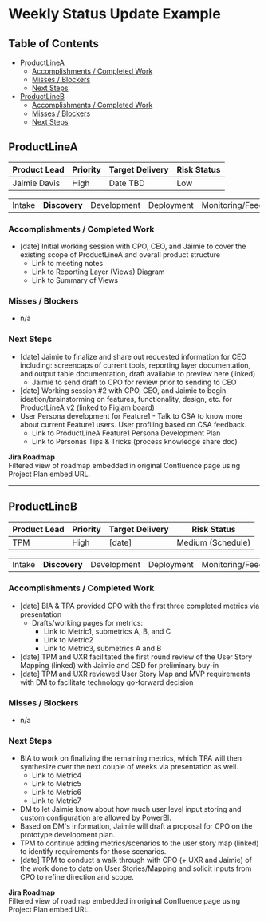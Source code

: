 # Weekly Status Update Example

## Table of Contents

* [ProductLineA](https://github.com/JaimieLD/pdm_portfolio/blob/main/reporting/weekly_status_update.md#productlinea)
  * [Accomplishments / Completed Work](https://github.com/JaimieLD/pdm_portfolio/blob/main/reporting/weekly_status_update.md#accomplishments--completed-work)
  * [Misses / Blockers](https://github.com/JaimieLD/pdm_portfolio/blob/main/reporting/weekly_status_update.md#misses--blockers)
  * [Next Steps](https://github.com/JaimieLD/pdm_portfolio/blob/main/reporting/weekly_status_update.md#next-steps)
* [ProductLineB](https://github.com/JaimieLD/pdm_portfolio/blob/main/reporting/weekly_status_update.md#productlineb)
  * [Accomplishments / Completed Work](https://github.com/JaimieLD/pdm_portfolio/blob/main/reporting/weekly_status_update.md#accomplishments--completed-work-1)
  * [Misses / Blockers](https://github.com/JaimieLD/pdm_portfolio/blob/main/reporting/weekly_status_update.md#misses--blockers-1)
  * [Next Steps](https://github.com/JaimieLD/pdm_portfolio/blob/main/reporting/weekly_status_update.md#next-steps-1)

## ProductLineA
| Product Lead | Priority | Target Delivery | Risk Status |
| ------------ | -------- | --------------- | ----------- |
| Jaimie Davis | High     | Date TBD        | Low         |

<table>
  <tr>
    <td>Intake</td>
    <td><b>Discovery</b></td>
    <td>Development</td>
    <td>Deployment</td>
    <td>Monitoring/Feedback</td>
  </tr>
</table>

### Accomplishments / Completed Work

* [date] Initial working session with CPO, CEO, and Jaimie to cover the existing scope of ProductLineA and overall product structure
  * Link to meeting notes
  * Link to Reporting Layer (Views) Diagram
  * Link to Summary of Views
 
### Misses / Blockers

* n/a

### Next Steps

* [date] Jaimie to finalize and share out requested information for CEO including: screencaps of current tools, reporting layer documentation, and output table documentation, draft available to preview here (linked)
  * Jaimie to send draft to CPO for review prior to sending to CEO
* [date] Working session #2 with CPO, CEO, and Jaimie to begin ideation/brainstorming on features, functionality, design, etc. for ProductLineA v2 (linked to Figjam board)
* User Persona development for Feature1 - Talk to CSA to know more about current Feature1 users. User profiling based on CSA feedback.
  * Link to ProductLineA Feature1 Persona Development Plan
  * Link to Personas Tips & Tricks (process knowledge share doc)
 
**Jira Roadmap**<br>
Filtered view of roadmap embedded in original Confluence page using Project Plan embed URL.

---

## ProductLineB
| Product Lead | Priority | Target Delivery | Risk Status       |
| ------------ | -------- | --------------- | ----------------- |
| TPM          | High     | [date]          | Medium (Schedule) |

<table>
  <tr>
    <td>Intake</td>
    <td><b>Discovery</b></td>
    <td>Development</td>
    <td>Deployment</td>
    <td>Monitoring/Feedback</td>
  </tr>
</table>

### Accomplishments / Completed Work
* [date] BIA & TPA provided CPO with the first three completed metrics via presentation
  * Drafts/working pages for metrics:
    * Link to Metric1, submetrics A, B, and C
    * Link to Metric2
    * Link to Metric3, submetrics A and B
* [date] TPM and UXR facilitated the first round review of the User Story Mapping (linked) with Jaimie and CSD for preliminary buy-in
* [date] TPM and UXR reviewed User Story Map and MVP requirements with DM to facilitate technology go-forward decision

### Misses / Blockers
* n/a

### Next Steps
* BIA to work on finalizing the remaining metrics, which TPA will then synthesize over the next couple of weeks via presentation as well.
  * Link to Metric4
  * Link to Metric5
  * Link to Metric6
  * Link to Metric7
* DM to let Jaimie know about how much user level input storing and custom configuration are allowed by PowerBI.
* Based on DM's information, Jaimie will draft a proposal for CPO on the prototype development plan.
* TPM to continue adding metrics/scenarios to the user story map (linked) to identify requirements for those scenarios.
* [date] TPM to conduct a walk through with CPO (+ UXR and Jaimie) of the work done to date on User Stories/Mapping and solicit inputs from CPO to refine direction and scope.

**Jira Roadmap**<br>
Filtered view of roadmap embedded in original Confluence page using Project Plan embed URL.
